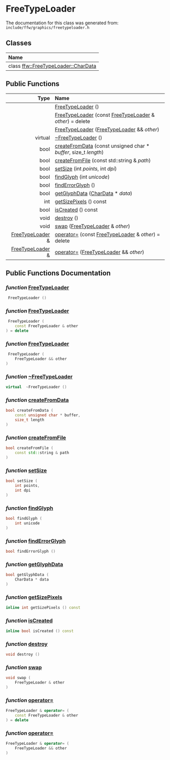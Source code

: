 FreeTypeLoader
===================================


The documentation for this class was generated from: `include/ffw/graphics/freetypeloader.h`



## Classes

| Name |
|:-----|
| class [ffw::FreeTypeLoader::CharData](ffw_FreeTypeLoader_CharData.html) |


## Public Functions

| Type | Name |
| -------: | :------- |
|   | [FreeTypeLoader](#2b616df1) ()  |
|   | [FreeTypeLoader](#dd126386) (const [FreeTypeLoader](ffw_FreeTypeLoader.html) & _other_) = delete  |
|   | [FreeTypeLoader](#8987484d) ([FreeTypeLoader](ffw_FreeTypeLoader.html) && _other_)  |
|  virtual  | [~FreeTypeLoader](#c23613a4) ()  |
|  bool | [createFromData](#5398a68e) (const unsigned char * _buffer_, size_t _length_)  |
|  bool | [createFromFile](#ef1a1b0a) (const std::string & _path_)  |
|  bool | [setSize](#d63ff035) (int _points_, int _dpi_)  |
|  bool | [findGlyph](#7d8c365a) (int _unicode_)  |
|  bool | [findErrorGlyph](#fac77fd2) ()  |
|  bool | [getGlyphData](#619a93a0) ([CharData](ffw_FreeTypeLoader_CharData.html) * _data_)  |
|  int | [getSizePixels](#1a61374f) () const  |
|  bool | [isCreated](#f4c0cdc5) () const  |
|  void | [destroy](#e8128175) ()  |
|  void | [swap](#31ccb3ae) ([FreeTypeLoader](ffw_FreeTypeLoader.html) & _other_)  |
|  [FreeTypeLoader](ffw_FreeTypeLoader.html) & | [operator=](#491c7eb4) (const [FreeTypeLoader](ffw_FreeTypeLoader.html) & _other_) = delete  |
|  [FreeTypeLoader](ffw_FreeTypeLoader.html) & | [operator=](#63357b73) ([FreeTypeLoader](ffw_FreeTypeLoader.html) && _other_)  |


## Public Functions Documentation

### _function_ <a id="2b616df1" href="#2b616df1">FreeTypeLoader</a>

```cpp
 FreeTypeLoader () 
```



### _function_ <a id="dd126386" href="#dd126386">FreeTypeLoader</a>

```cpp
 FreeTypeLoader (
    const FreeTypeLoader & other
) = delete 
```



### _function_ <a id="8987484d" href="#8987484d">FreeTypeLoader</a>

```cpp
 FreeTypeLoader (
    FreeTypeLoader && other
) 
```



### _function_ <a id="c23613a4" href="#c23613a4">~FreeTypeLoader</a>

```cpp
virtual  ~FreeTypeLoader () 
```



### _function_ <a id="5398a68e" href="#5398a68e">createFromData</a>

```cpp
bool createFromData (
    const unsigned char * buffer,
    size_t length
) 
```



### _function_ <a id="ef1a1b0a" href="#ef1a1b0a">createFromFile</a>

```cpp
bool createFromFile (
    const std::string & path
) 
```



### _function_ <a id="d63ff035" href="#d63ff035">setSize</a>

```cpp
bool setSize (
    int points,
    int dpi
) 
```



### _function_ <a id="7d8c365a" href="#7d8c365a">findGlyph</a>

```cpp
bool findGlyph (
    int unicode
) 
```



### _function_ <a id="fac77fd2" href="#fac77fd2">findErrorGlyph</a>

```cpp
bool findErrorGlyph () 
```



### _function_ <a id="619a93a0" href="#619a93a0">getGlyphData</a>

```cpp
bool getGlyphData (
    CharData * data
) 
```



### _function_ <a id="1a61374f" href="#1a61374f">getSizePixels</a>

```cpp
inline int getSizePixels () const 
```



### _function_ <a id="f4c0cdc5" href="#f4c0cdc5">isCreated</a>

```cpp
inline bool isCreated () const 
```



### _function_ <a id="e8128175" href="#e8128175">destroy</a>

```cpp
void destroy () 
```



### _function_ <a id="31ccb3ae" href="#31ccb3ae">swap</a>

```cpp
void swap (
    FreeTypeLoader & other
) 
```



### _function_ <a id="491c7eb4" href="#491c7eb4">operator=</a>

```cpp
FreeTypeLoader & operator= (
    const FreeTypeLoader & other
) = delete 
```



### _function_ <a id="63357b73" href="#63357b73">operator=</a>

```cpp
FreeTypeLoader & operator= (
    FreeTypeLoader && other
) 
```





